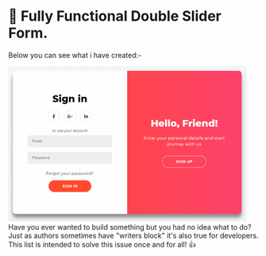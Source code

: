 # :ledger: Fully Functional Double Slider Form.

Below you can see what i have created:-

![App Ideas Image](./giphy.gif)
Have you ever wanted to build something but you had no idea what to do? Just as
authors sometimes have "writers block" it's also true for developers. This list is intended to solve this issue once and for all! 👍
